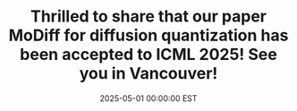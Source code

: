---
title: "Thrilled to share that our paper MoDiff for diffusion quantization has been accepted to ICML 2025! See you in Vancouver!"
date: 2025-05-01 00:00:00 EST
---